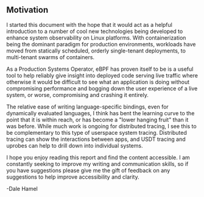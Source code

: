 ## Motivation

I started this document with the hope that it would act as a helpful introduction to a number of cool new technologies being developed to enhance system observability on Linux platforms.
With containerization being the dominant paradigm for production environments, workloads have moved from statically scheduled, orderly single-tenant deployments, to multi-tenant swarms of containers.

As a Production Systems Operator, eBPF has proven itself to be is a useful tool to help reliably give insight into deployed code serving live traffic where otherwise it would be difficult to see what an application is doing without compromising performance and bogging down the user experience of a live system, or worse, compromising and crashing it entirely.

The relative ease of writing language-specific bindings, even for dynamically evaluated languages, I think has bent the learning curve to the point that it is within reach, or has become a "lower hanging fruit" than it was before. While much work is ongoing for distributed tracing, I see this to be complementary to this type of userspace system tracing. Distributed tracing can show the interactions between apps, and USDT tracing and uprobes can help to drill down into individual systems.

I hope you enjoy reading this report and find the content accessible. I am constantly seeking to improve my writing and communication skills, so if you have suggestions please give me the gift of feedback on any suggestions to help improve accessibility and clarity.

-Dale Hamel
